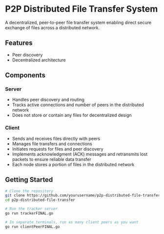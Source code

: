 # P2P Distributed File Transfer System

A decentralized, peer-to-peer file transfer system enabling direct secure exchange of files across a distributed network.

## Features
- Peer discovery
- Decentralized architecture

## Components
### Server 
- Handles peer discovery and routing
- Tracks active connections and number of peers in the distributed network
- Does not store or contain any files for decentralized design

### Client
- Sends and receives files directly with peers
- Manages file transfers and connections
- Initiates requests for files and peer discovery
- Implements acknowledgment (ACK) messages and retransmits lost packets to ensure reliable data transfer
- Each node stores a portion of files in the distributed network


## Getting Started
```bash
# Clone the repository
git clone https://github.com/yourusername/p2p-distributed-file-transfer.git
cd p2p-distributed-file-transfer

# Run the tracker server
go run trackerFINAL.go

# In separate terminals, run as many client peers as you want
go run clientPeerFINAL.go
